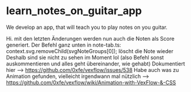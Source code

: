 # learn_notes_on_guitar_app
We develop an app, that will teach you to play notes on you guitar.

Hi. 
mit den letzten Änderungen werden nun auch die Noten als Score generiert.
Der Befehl ganz unten in note-tab.ts: context.svg.removeChild(svgNoteGroups[0]); löscht die Note wieder
Deshalb sind sie nicht zu sehen im Moment lol (also Befehl sonst auskommentieren und alles geht übereinander, wie gehabt)
Dokumentiert hier --> https://github.com/0xfe/vexflow/issues/538
Habe auch was zu Animation gefunden, vielleicht irgendwann mal nützlich --> https://github.com/0xfe/vexflow/wiki/Animation-with-VexFlow-&-CSS

